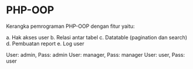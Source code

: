 # PHP-OOP

Kerangka pemrograman PHP-OOP dengan fitur yaitu:

a. Hak akses user
b. Relasi antar tabel
c. Datatable (pagination dan search)
d. Pembuatan report
e. Log user

User: admin, Pass: admin
User: manager, Pass: manager
User: user, Pass: user
